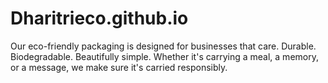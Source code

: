 # Dharitrieco.github.io
Our eco-friendly packaging is designed for businesses that care. Durable. Biodegradable. Beautifully simple. Whether it's carrying a meal, a memory, or a message, we make sure it's carried responsibly.
